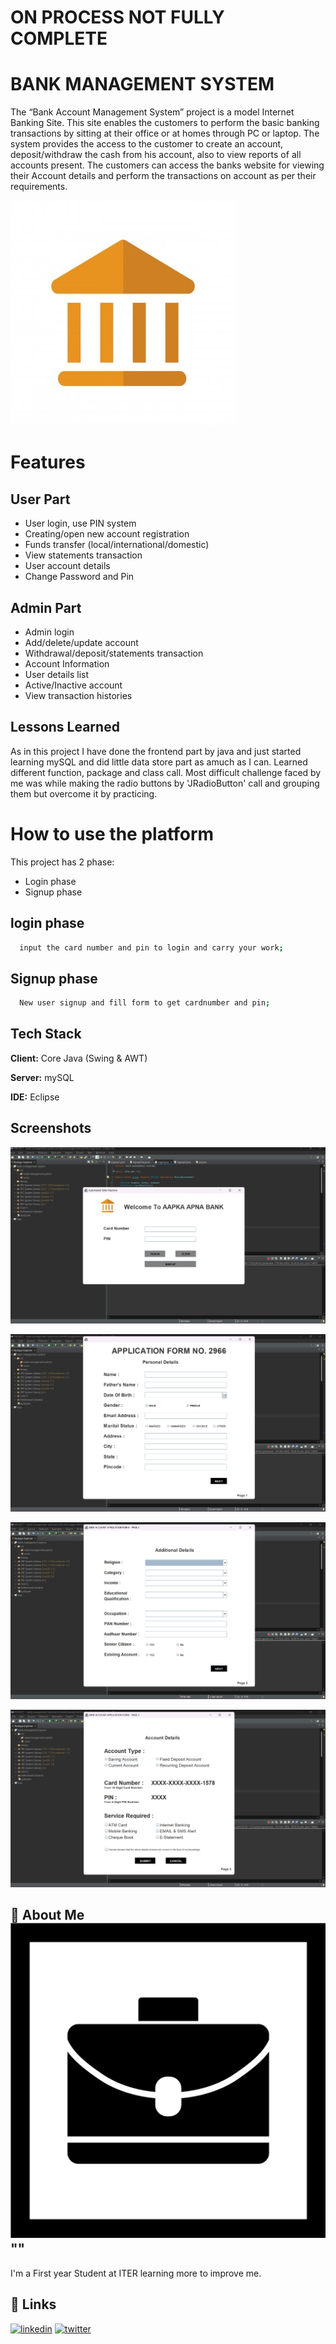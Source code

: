 # ON PROCESS NOT FULLY COMPLETE
# BANK MANAGEMENT SYSTEM


The “Bank Account Management System” project is a model Internet Banking Site. This site enables the customers to perform the basic banking transactions by sitting at their office or at homes through PC or laptop. The system provides the access to the customer to create an account, deposit/withdraw the cash from his account, also to view reports of all accounts present. The customers can access the banks website for viewing their Account details and perform the transactions on account as per their requirements.



![Logo](https://github.com/Pratik-k-sahoo/BankManagementSystem/blob/master/LOGO/logo.jpg)


# Features
## User Part
- User login, use PIN system 
- Creating/open new account registration
- Funds transfer (local/international/domestic)
- View statements transaction 
- User account details 
- Change Password and Pin

## Admin Part
- Admin login 
- Add/delete/update account 
- Withdrawal/deposit/statements transaction 
- Account Information 
- User details list 
- Active/Inactive account 
- View transaction histories



## Lessons Learned

As in this project I have done the frontend part by java and just started learning mySQL and did little data store part as amuch as I can. Learned different function, package and class call. Most difficult challenge faced by me was while making the radio buttons by 'JRadioButton' call and grouping them but overcome it by practicing.


#  How to use the platform

This project has 2 phase:
- Login phase
- Signup phase

## login phase
```bash
  input the card number and pin to login and carry your work;
```
## Signup phase
```bash
  New user signup and fill form to get cardnumber and pin;
```
    
## Tech Stack

**Client:**  Core Java (Swing & AWT)

**Server:** mySQL

**IDE:** Eclipse


## Screenshots

![App Screenshot](https://github.com/Pratik-k-sahoo/BankManagementSystem/blob/master/ScreenShots/Screenshot_20230219_105031.png)

![App Screenshot](https://github.com/Pratik-k-sahoo/BankManagementSystem/blob/master/ScreenShots/Screenshot_20230219_105053.png)

![App Screenshot](https://github.com/Pratik-k-sahoo/BankManagementSystem/blob/master/ScreenShots/Screenshot_20230219_105137.png)

![App Screenshot](https://github.com/Pratik-k-sahoo/BankManagementSystem/blob/master/ScreenShots/Screenshot_20230219_105208.png)


## 🚀 About Me[![linkedin](https://github.com/Pratik-k-sahoo/Pratik-k-sahoo/blob/main/%E2%80%94Pngtree%E2%80%94vector%20portfolio%20icon_4171186.png)](https://pratik-k-sahoo.github.io/Pratik.KS.github.io/)""
I'm a First year Student at ITER learning more to improve me.


## 🔗 Links

[![linkedin](https://img.shields.io/badge/linkedin-0A66C2?style=for-the-badge&logo=linkedin&logoColor=white)](https://www.linkedin.com/in/pratik-sahoo-325982121)
[![twitter](https://img.shields.io/badge/twitter-1DA1F2?style=for-the-badge&logo=twitter&logoColor=white)](https://twitter.com/Pratiksahoo2002?t=Ncuxl2EpMZIhgY57CbFMow&s=35)

